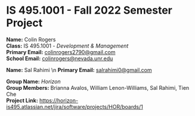 # IS 495.1001 - Fall 2022 Semester Project  
**Name:** Colin Rogers  
**Class:** IS 495.1001 - *Development & Management*    
**Primary Email:** colinrogers2790@gmail.com  
**School Email:** colinrogers@nevada.unr.edu  

**Name:** Sal Rahimi \n
**Primary Email:** salrahimi0@gmail.com 

**Group Name:** *Horizon*  
**Group Members:** Brianna Avalos, William Lenon-Williams, Sal Rahimi, Tien Che  
**Project Link:** https://horizon-is495.atlassian.net/jira/software/projects/HOR/boards/1
